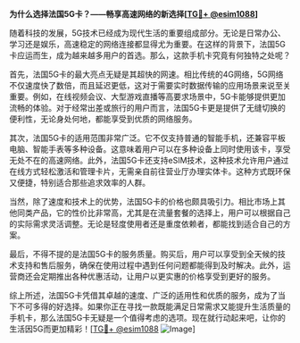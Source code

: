 **为什么选择法国5G卡？——畅享高速网络的新选择[[TG💪+ @esim1088](https://t.me/s/esim1088)]**

随着科技的发展，5G技术已经成为现代生活的重要组成部分。无论是日常办公、学习还是娱乐，高速稳定的网络连接都显得尤为重要。在这样的背景下，法国5G卡应运而生，成为越来越多用户的首选。那么，这款手机卡究竟有何独特之处呢？

首先，法国5G卡的最大亮点无疑是其超快的网速。相比传统的4G网络，5G网络不仅速度快了数倍，而且延迟更低，这对于需要实时数据传输的应用场景来说至关重要。例如，在线视频会议、大型游戏直播等高要求场景中，5G卡能够提供更加流畅的体验。对于经常出差或旅行的用户而言，法国5G卡更是提供了无缝切换的便利性，无论身处何地，都能享受到优质的网络服务。

其次，法国5G卡的适用范围非常广泛。它不仅支持普通的智能手机，还兼容平板电脑、智能手表等多种设备。这意味着用户可以在多种设备上同时使用该卡，享受无处不在的高速网络。此外，法国5G卡还支持eSIM技术，这种技术允许用户通过在线方式轻松激活和管理卡片，无需亲自前往营业厅办理实体卡。这种方式既环保又便捷，特别适合那些追求效率的人群。

当然，除了速度和技术上的优势，法国5G卡的价格也颇具吸引力。相比市场上其他同类产品，它的性价比非常高，尤其是在流量套餐的选择上，用户可以根据自己的实际需求灵活调整。无论是轻度使用者还是重度依赖者，都能找到适合自己的方案。

最后，不得不提的是法国5G卡的服务质量。购买后，用户可以享受到全天候的技术支持和售后服务，确保在使用过程中遇到任何问题都能得到及时解决。此外，运营商还会定期推出各种优惠活动，让用户以更实惠的价格享受到更好的服务。

综上所述，法国5G卡凭借其卓越的速度、广泛的适用性和优质的服务，成为了当下不可多得的好选择。如果你正在寻找一款既能满足日常需求又能提升生活质量的手机卡，那么法国5G卡无疑是一个值得考虑的选项。现在就行动起来吧，让你的生活因5G而更加精彩！[[TG💪+ @esim1088](https://t.me/s/esim1088) ![Image](https://i.postimg.cc/4NQfJmqS/Snipaste-2025-05-13-00-14-12.png)]